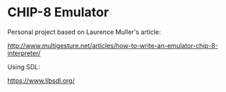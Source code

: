 # CHIP-8 Emulator

Personal project based on Laurence Muller's article: 

http://www.multigesture.net/articles/how-to-write-an-emulator-chip-8-interpreter/


Using SDL:

https://www.libsdl.org/

